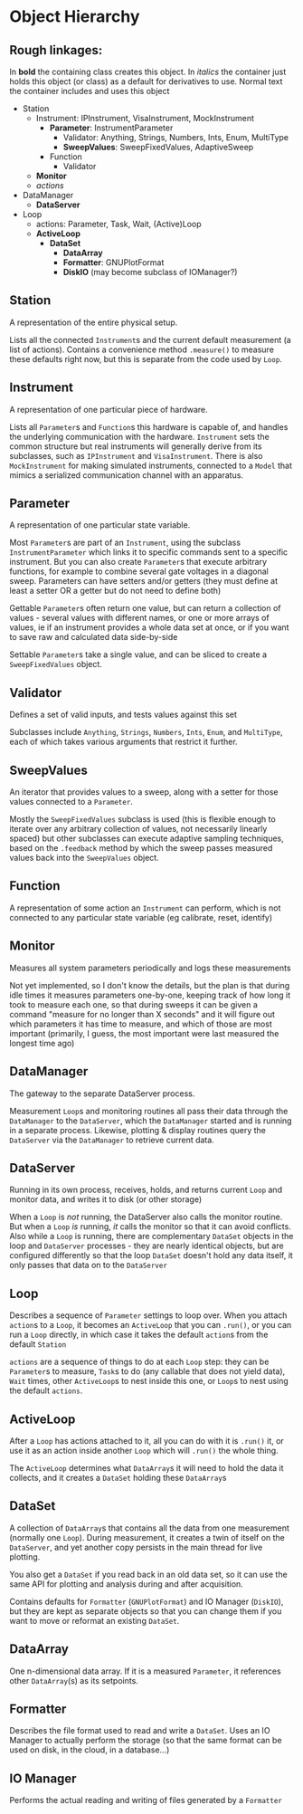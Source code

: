 # Object Hierarchy

## Rough linkages:

In **bold** the containing class creates this object.
In *italics* the container just holds this object (or class) as a default for derivatives to use.
Normal text the container includes and uses this object

- Station
  - Instrument: IPInstrument, VisaInstrument, MockInstrument
    - **Parameter**: InstrumentParameter
      - Validator: Anything, Strings, Numbers, Ints, Enum, MultiType
      - **SweepValues**: SweepFixedValues, AdaptiveSweep
    - Function
      - Validator
  - **Monitor**
  - *actions*
- DataManager
  - **DataServer**
- Loop
  - actions: Parameter, Task, Wait, (Active)Loop
  - **ActiveLoop**
    - **DataSet**
      - **DataArray**
      - **Formatter**: GNUPlotFormat
      - **DiskIO** (may become subclass of IOManager?)

## Station

A representation of the entire physical setup.

Lists all the connected `Instrument`s and the current default
measurement (a list of actions). Contains a convenience method
`.measure()` to measure these defaults right now, but this is separate
from the code used by `Loop`.

## Instrument

A representation of one particular piece of hardware.

Lists all `Parameter`s and `Function`s this hardware is capable of, and handles the
underlying communication with the hardware.
`Instrument` sets the common structure but real instruments will generally derive
from its subclasses, such as `IPInstrument` and `VisaInstrument`. There is also
`MockInstrument` for making simulated instruments, connected to a `Model` that mimics
a serialized communication channel with an apparatus.

## Parameter

A representation of one particular state variable.

Most `Parameter`s are part of an `Instrument`, using the subclass
`InstrumentParameter` which links it to specific commands sent to a specific
instrument. But you can also create `Parameter`s that execute arbitrary functions,
for example to combine several gate voltages in a diagonal sweep. Parameters can
have setters and/or getters (they must define at least a setter OR a getter but
do not need to define both)

Gettable `Parameter`s often return one value, but can return a collection of
values - several values with different names, or one or more arrays of values,
ie if an instrument provides a whole data set at once, or if you want to save
raw and calculated data side-by-side

Settable `Parameter`s take a single value, and can be sliced to create a
`SweepFixedValues` object.

## Validator

Defines a set of valid inputs, and tests values against this set

Subclasses include `Anything`, `Strings`, `Numbers`, `Ints`, `Enum`, and `MultiType`,
each of which takes various arguments that restrict it further.

## SweepValues

An iterator that provides values to a sweep, along with a setter for those values
connected to a `Parameter`.

Mostly the `SweepFixedValues` subclass is used (this is
flexible enough to iterate over any arbitrary collection of values, not necessarily
linearly spaced) but other subclasses can execute adaptive sampling techniques, based
on the `.feedback` method by which the sweep passes measured values back into the
`SweepValues` object.

## Function

A representation of some action an `Instrument` can perform, which is not connected to
any particular state variable (eg calibrate, reset, identify)

## Monitor

Measures all system parameters periodically and logs these measurements

Not yet implemented, so I don't know the details, but the plan is that during idle times
it measures parameters one-by-one, keeping track of how long it took to measure each one,
so that during sweeps it can be given a command "measure for no longer than X seconds" and
it will figure out which parameters it has time to measure, and which of those are most
important (primarily, I guess, the most important were last measured the longest time ago)

## DataManager

The gateway to the separate DataServer process.

Measurement `Loop`s and monitoring routines all pass their data through the
`DataManager` to the `DataServer`, which the `DataManager` started and is
running in a separate process.
Likewise, plotting & display routines query the `DataServer` via the `DataManager`
to retrieve current data.

## DataServer

Running in its own process, receives, holds, and returns current `Loop` and
monitor data, and writes it to disk (or other storage)

When a `Loop` is *not* running, the DataServer also calls the monitor routine.
But when a `Loop` *is* running, *it* calls the monitor so that it can avoid conflicts.
Also while a `Loop` is running, there are complementary `DataSet` objects in the loop
and `DataServer` processes - they are nearly identical objects, but are configured
differently so that the loop `DataSet` doesn't hold any data itself, it only
passes that data on to the `DataServer`

## Loop

Describes a sequence of `Parameter` settings to loop over. When you attach
`action`s to a `Loop`, it becomes an `ActiveLoop` that you can `.run()`, or
you can run a `Loop` directly, in which case it takes the default `action`s from
the default `Station`

`actions` are a sequence of things to do at each `Loop` step: they can be
`Parameter`s to measure, `Task`s to do (any callable that does not yield data),
`Wait` times, other `ActiveLoop`s to nest inside this one, or `Loop`s to nest using
the default `actions`.

## ActiveLoop

After a `Loop` has actions attached to it, all you can do with it is `.run()` it,
or use it as an action inside another `Loop` which will `.run()` the whole thing.

The `ActiveLoop` determines what `DataArray`s it will need to hold the data it
collects, and it creates a `DataSet` holding these `DataArray`s

## DataSet

A collection of `DataArray`s that contains all the data from one measurement
(normally one `Loop`). During measurement, it creates a twin of itself on the
`DataServer`, and yet another copy persists in the main thread for live plotting.

You also get a `DataSet` if you read back in an old data set, so it can use the
same API for plotting and analysis during and after acquisition.

Contains defaults for `Formatter` (`GNUPlotFormat`) and IO Manager (`DiskIO`),
but they are kept as separate objects so that you can change them if you want
to move or reformat an existing `DataSet`.

## DataArray

One n-dimensional data array. If it is a measured `Parameter`, it references
other `DataArray`(s) as its setpoints.

## Formatter

Describes the file format used to read and write a `DataSet`. Uses an
IO Manager to actually perform the storage (so that the same format can be
used on disk, in the cloud, in a database...)

## IO Manager

Performs the actual reading and writing of files generated by a `Formatter`